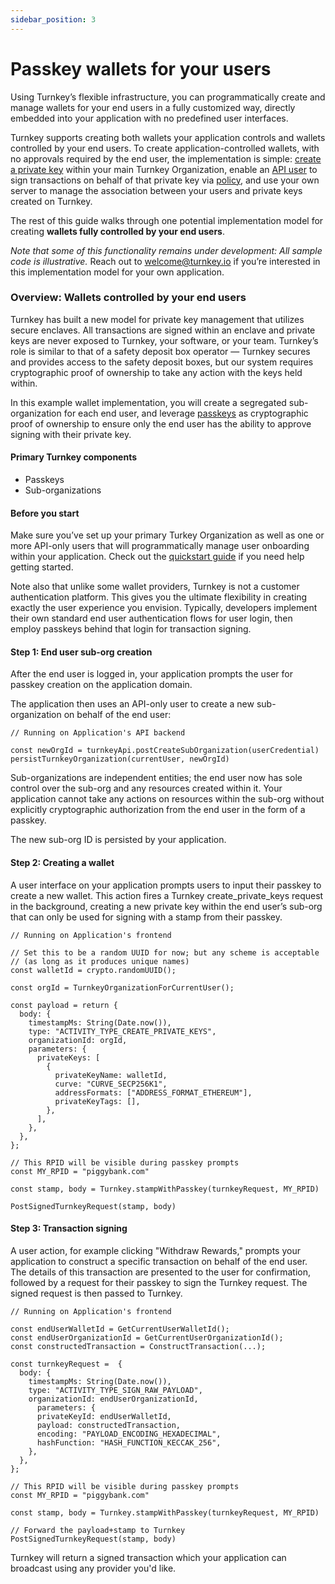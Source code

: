 ```yaml
---
sidebar_position: 3
---
```

# Passkey wallets for your users

Using Turnkey’s flexible infrastructure, you can programmatically create and manage wallets for your end users in a fully customized way, directly embedded into your application with no predefined user interfaces.

Turnkey supports creating both wallets your application controls and wallets controlled by your end users. To create application-controlled wallets, with no approvals required by the end user, the implementation is simple: [create a private key](https://turnkey.readme.io/reference/publicapiservice_createprivatekeys) within your main Turnkey Organization, enable an [API user](https://turnkey.readme.io/reference/publicapiservice_createapionlyusers) to sign transactions on behalf of that private key via [policy](/docs/policy-management/policy-overview), and use your own server to manage the association between your users and private keys created on Turnkey.

The rest of this guide walks through one potential implementation model for creating **wallets fully controlled by your end users**.

_Note that some of this functionality remains under development: All sample code is illustrative._ Reach out to <welcome@turnkey.io> if you’re interested in this implementation model for your own application.

### Overview: Wallets controlled by your end users

Turnkey has built a new model for private key management that utilizes secure enclaves. All transactions are signed within an enclave and private keys are never exposed to Turnkey, your software, or your team. Turnkey’s role is similar to that of a safety deposit box operator — Turnkey secures and provides access to the safety deposit boxes, but our system requires cryptographic proof of ownership to take any action with the keys held within.  

In this example wallet implementation, you will create a segregated sub-organization for each end user, and leverage [passkeys](https://www.passkeys.io/) as cryptographic proof of ownership to ensure only the end user has the ability to approve signing with their private key.

#### Primary Turnkey components

- Passkeys
- Sub-organizations

#### Before you start

Make sure you’ve set up your primary Turkey Organization as well as one or more API-only users that will programmatically manage user onboarding within your application. Check out the [quickstart guide](quickstart) if you need help getting started.

Note also that unlike some wallet providers, Turnkey is not a customer authentication platform. This gives you the ultimate flexibility in creating exactly the user experience you envision. Typically, developers implement their own standard end user authentication flows for user login, then employ passkeys behind that login for transaction signing.

#### Step 1: End user sub-org creation

After the end user is logged in, your application prompts the user for passkey creation on the application domain.

The application then uses an API-only user to create a new sub-organization on behalf of the end user:

```
// Running on Application's API backend

const newOrgId = turnkeyApi.postCreateSubOrganization(userCredential)
persistTurnkeyOrganization(currentUser, newOrgId)
```

Sub-organizations are independent entities; the end user now has sole control over the sub-org and any resources created within it. Your application cannot take any actions on resources within the sub-org without explicitly cryptographic authorization from the end user in the form of a passkey.

The new sub-org ID is persisted by your application.

#### Step 2: Creating a wallet

A user interface on your application prompts users to input their passkey to create a new wallet. This action fires a Turnkey create_private_keys request in the background, creating a new private key within the end user’s sub-org that can only be used for signing with a stamp from their passkey.

```
// Running on Application's frontend

// Set this to be a random UUID for now; but any scheme is acceptable
// (as long as it produces unique names)
const walletId = crypto.randomUUID();

const orgId = TurnkeyOrganizationForCurrentUser();

const payload = return {
  body: {
    timestampMs: String(Date.now()),
    type: "ACTIVITY_TYPE_CREATE_PRIVATE_KEYS",
    organizationId: orgId,
    parameters: {
      privateKeys: [
        {
          privateKeyName: walletId,
          curve: "CURVE_SECP256K1",
          addressFormats: ["ADDRESS_FORMAT_ETHEREUM"],
          privateKeyTags: [],
        },
      ],
    },
  },
};

// This RPID will be visible during passkey prompts
const MY_RPID = "piggybank.com"

const stamp, body = Turnkey.stampWithPasskey(turnkeyRequest, MY_RPID)

PostSignedTurnkeyRequest(stamp, body)
```

#### Step 3: Transaction signing

A user action, for example clicking "Withdraw Rewards," prompts your application to construct a specific transaction on behalf of the end user. The details of this transaction are presented to the user for confirmation, followed by a request for their passkey to sign the Turnkey request. The signed request is then passed to Turnkey.

```
// Running on Application's frontend

const endUserWalletId = GetCurrentUserWalletId();
const endUserOrganizationId = GetCurrentUserOrganizationId();
const constructedTransaction = ConstructTransaction(...);

const turnkeyRequest =  {
  body: {
    timestampMs: String(Date.now()),
    type: "ACTIVITY_TYPE_SIGN_RAW_PAYLOAD",
    organizationId: endUserOrganizationId,
      parameters: {
      privateKeyId: endUserWalletId,
      payload: constructedTransaction,
      encoding: "PAYLOAD_ENCODING_HEXADECIMAL",
      hashFunction: "HASH_FUNCTION_KECCAK_256",
    },
  },
};

// This RPID will be visible during passkey prompts
const MY_RPID = "piggybank.com"

const stamp, body = Turnkey.stampWithPasskey(turnkeyRequest, MY_RPID)

// Forward the payload+stamp to Turnkey
PostSignedTurnkeyRequest(stamp, body)
```

Turnkey will return a signed transaction which your application can broadcast using any provider you'd like.
